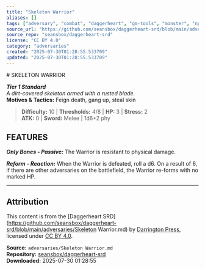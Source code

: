 ```yaml
---
title: "Skeleton Warrior"
aliases: []
tags: ["adversary", "combat", "daggerheart", "gm-tools", "monster", "npc", "reference", "srd", "ttrpg"]
source_url: "https://github.com/seansbox/daggerheart-srd/blob/main/adversaries/Skeleton Warrior.md"
source_repo: "seansbox/daggerheart-srd"
license: "CC BY 4.0"
category: "adversaries"
created: "2025-07-30T01:28:55.533709"
updated: "2025-07-30T01:28:55.533709"
---
```


﻿# SKELETON WARRIOR

***Tier 1 Standard***  
*A dirt-covered skeleton armed with a rusted blade.*  
**Motives & Tactics:** Feign death, gang up, steal skin

> **Difficulty:** 10 | **Thresholds:** 4/8 | **HP:** 3 | **Stress:** 2  
> **ATK:** 0 | **Sword:** Melee | 1d6+2 phy  

## FEATURES

***Only Bones - Passive:*** The Warrior is resistant to physical damage.

***Reform - Reaction:*** When the Warrior is defeated, roll a d6. On a result of 6, if there are other adversaries on the battlefield, the Warrior re-forms with no marked HP.

---

## Attribution

This content is from the [Daggerheart SRD](https://github.com/seansbox/daggerheart-srd/blob/main/adversaries/Skeleton Warrior.md) by [Darrington Press](https://darringtonpress.com/), licensed under [CC BY 4.0](https://creativecommons.org/licenses/by/4.0/).

**Source:** `adversaries/Skeleton Warrior.md`  
**Repository:** [seansbox/daggerheart-srd](https://github.com/seansbox/daggerheart-srd)  
**Downloaded:** 2025-07-30 01:28:55

